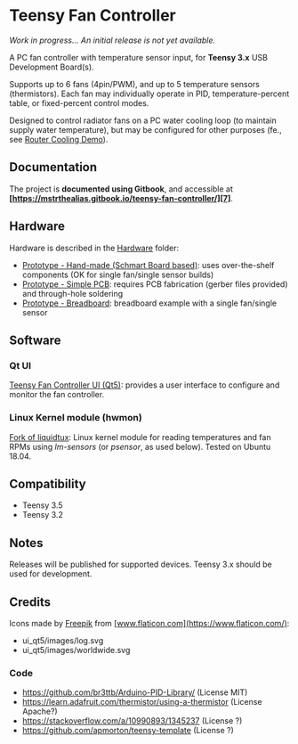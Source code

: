# Teensy Fan Controller

*Work in progress... An initial release is not yet available.*

A PC fan controller with temperature sensor input, for **Teensy 3.x** USB Development Board(s).

Supports up to 6 fans (4pin/PWM), and up to 5 temperature sensors (thermistors). Each fan may individually operate in PID, temperature-percent table, or fixed-percent control modes.

Designed to control radiator fans on a PC water cooling loop (to maintain supply water temperature), but may be configured for other purposes (fe., see [Router Cooling Demo][6]).


## Documentation

The project is **documented using Gitbook**, and accessible at **[https://mstrthealias.gitbook.io/teensy-fan-controller/][7]**.


## Hardware

Hardware is described in the [Hardware][5] folder:

* [Prototype - Hand-made (Schmart Board based)][3]: uses over-the-shelf components (OK for single fan/single sensor builds)
* [Prototype - Simple PCB][4]: requires PCB fabrication (gerber files provided) and through-hole soldering
* [Prototype - Breadboard][2]: breadboard example with a single fan/single sensor


## Software

### Qt UI

[Teensy Fan Controller UI (Qt5)](https://github.com/mstrthealias/TFC-ui): provides a user interface to configure and monitor the fan controller.

### Linux Kernel module (hwmon)

[Fork of liquidtux](https://github.com/mstrthealias/liquidtux): Linux kernel module for reading temperatures and fan RPMs using *lm-sensors* (or *psensor*, as used below).  Tested on Ubuntu 18.04.


## Compatibility

- Teensy 3.5
- Teensy 3.2


## Notes

Releases will be published for supported devices. Teensy 3.x should be used for development.


## Credits

Icons made by [Freepik](https://www.flaticon.com/authors/freepik) from [www.flaticon.com](https://www.flaticon.com/):

* ui_qt5/images/log.svg
* ui_qt5/images/worldwide.svg


### Code
- https://github.com/br3ttb/Arduino-PID-Library/ (License MIT)
- https://learn.adafruit.com/thermistor/using-a-thermistor (License Apache?)
- https://stackoverflow.com/a/10990893/1345237 (License ?)
- https://github.com/apmorton/teensy-template (License ?)



[2]: Hardware/Breadboard/
[3]: Hardware/Schmart%20Board/
[4]: Hardware/Simple/
[5]: Hardware/
[6]: https://mstrthealias.gitbook.io/teensy-fan-controller/demo/router-cooling-demo
[7]: https://mstrthealias.gitbook.io/teensy-fan-controller/
